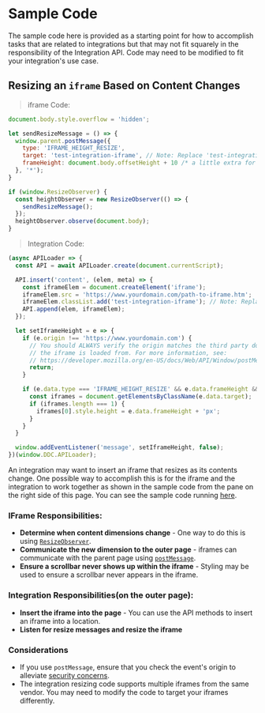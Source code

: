 # Sample Code

The sample code here is provided as a starting point for how to accomplish tasks that are related to integrations but that may not fit squarely in the responsibility of the Integration API. Code may need to be modified to fit your integration's use case.

## Resizing an `iframe` Based on Content Changes

> iframe Code:

```javascript
document.body.style.overflow = 'hidden';

let sendResizeMessage = () => {
  window.parent.postMessage({
    type: 'IFRAME_HEIGHT_RESIZE',
    target: 'test-integration-iframe', // Note: Replace 'test-integration-frame' with your actual iframe identifier.
    frameHeight: document.body.offsetHeight + 10 /* a little extra for good measure */
  }, '*');
}

if (window.ResizeObserver) {
  const heightObserver = new ResizeObserver(() => {
    sendResizeMessage();
  });
  heightObserver.observe(document.body);
}
```

> Integration Code:

```javascript
(async APILoader => {
  const API = await APILoader.create(document.currentScript);

  API.insert('content', (elem, meta) => {
    const iframeElem = document.createElement('iframe');
    iframeElem.src = 'https://www.yourdomain.com/path-to-iframe.htm';
    iframeElem.classList.add('test-integration-iframe'); // Note: Replace 'test-integration-frame' with your actual iframe identifier.
    API.append(elem, iframeElem);
  });

  let setIframeHeight = e => {
    if (e.origin !== 'https://www.yourdomain.com') {
      // You should ALWAYS verify the origin matches the third party domain
      // the iframe is loaded from. For more information, see:
      // https://developer.mozilla.org/en-US/docs/Web/API/Window/postMessage#Security_concerns
      return;
    }

    if (e.data.type === 'IFRAME_HEIGHT_RESIZE' && e.data.frameHeight && e.data.target) {
      const iframes = document.getElementsByClassName(e.data.target);
      if (iframes.length === 1) {
        iframes[0].style.height = e.data.frameHeight + 'px';
      }
    }
  }

  window.addEventListener('message', setIframeHeight, false);
})(window.DDC.APILoader);
```

An integration may want to insert an iframe that resizes as its contents change. One possible way to accomplish this is for the iframe and the integration to work together as shown in the sample code from the pane on the right side of this page. You can see the sample code running [here](https://webapitestddc.cms.dealer.com/growing-iframe-example.htm).

### IFrame Responsibilities:

* **Determine when content dimensions change** - One way to do this is using [`ResizeObserver`](https://developer.mozilla.org/en-US/docs/Web/API/ResizeObserver).
* **Communicate the new dimension to the outer page** - iframes can communicate with the parent page using [`postMessage`](https://developer.mozilla.org/en-US/docs/Web/API/Window/postMessage).
* **Ensure a scrollbar never shows up within the iframe** - Styling may be used to ensure a scrollbar never appears in the iframe.

### Integration Responsibilities(on the outer page):

* **Insert the iframe into the page** - You can use the API methods to insert an iframe into a location.
* **Listen for resize messages and resize the iframe**

### Considerations

* If you use `postMessage`, ensure that you check the event's origin to alleviate [security concerns](https://developer.mozilla.org/en-US/docs/Web/API/Window/postMessage#Security_concerns).
* The integration resizing code supports multiple iframes from the same vendor. You may need to modify the code to target your iframes differently.
